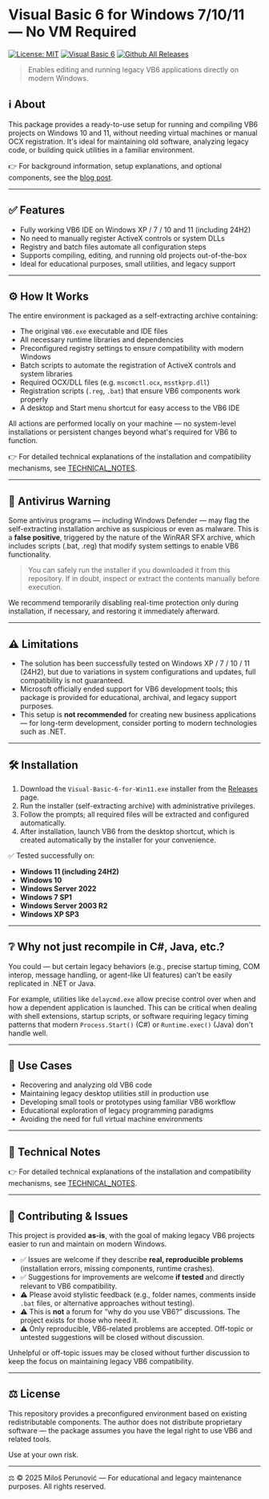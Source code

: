 # Visual Basic 6 for Windows 7/10/11 — No VM Required

[![License: MIT](https://img.shields.io/badge/License-as_is-yellow.svg)](LICENSE) [![Visual Basic 6](https://img.shields.io/badge/Visual%20Basic-6-darkcyan.svg)](https://learn.microsoft.com/en-us/previous-versions/visualstudio/visual-basic-6/visual-basic-6.0-documentation) [![Github All Releases](https://img.shields.io/github/downloads/milos-p-lab/VB6-on-Windows-11/total.svg)](https://github.com/milos-p-lab/VB6-on-Windows-11/releases/)

> Enables editing and running legacy VB6 applications directly on modern Windows.

## ℹ️ About

This package provides a ready-to-use setup for running and compiling VB6 projects on Windows 10 and 11, without needing virtual machines or manual OCX registration. It's ideal for maintaining old software, analyzing legacy code, or building quick utilities in a familiar environment.

👉 For background information, setup explanations, and optional components, see the [blog post](https://milos-p-lab.github.io/VB6-on-Windows-11/blog).

---

## ✅ Features

- Fully working VB6 IDE on Windows XP / 7 / 10 and 11 (including 24H2)
- No need to manually register ActiveX controls or system DLLs
- Registry and batch files automate all configuration steps
- Supports compiling, editing, and running old projects out-of-the-box
- Ideal for educational purposes, small utilities, and legacy support

---

## ⚙️ How It Works

The entire environment is packaged as a self-extracting archive containing:

- The original `VB6.exe` executable and IDE files
- All necessary runtime libraries and dependencies
- Preconfigured registry settings to ensure compatibility with modern Windows
- Batch scripts to automate the registration of ActiveX controls and system libraries
- Required OCX/DLL files (e.g. `mscomctl.ocx`, `msstkprp.dll`)
- Registration scripts (`.reg`, `.bat`) that ensure VB6 components work properly
- A desktop and Start menu shortcut for easy access to the VB6 IDE

All actions are performed locally on your machine — no system-level installations or persistent changes beyond what's required for VB6 to function.

👉 For detailed technical explanations of the installation and compatibility mechanisms, see [TECHNICAL_NOTES](./TECHNICAL_NOTES.md).

---

## 🔐 Antivirus Warning

Some antivirus programs — including Windows Defender — may flag the self-extracting installation archive as suspicious or even as malware. This is a **false positive**, triggered by the nature of the WinRAR SFX archive, which includes scripts (.bat, .reg) that modify system settings to enable VB6 functionality.

> You can safely run the installer if you downloaded it from this repository. If in doubt, inspect or extract the contents manually before execution.

We recommend temporarily disabling real-time protection only during installation, if necessary, and restoring it immediately afterward.

---

## ⚠️ Limitations

- The solution has been successfully tested on Windows XP / 7 / 10 / 11 (24H2), but due to variations in system configurations and updates, full compatibility is not guaranteed.
- Microsoft officially ended support for VB6 development tools; this package is provided for educational, archival, and legacy support purposes.
- This setup is **not recommended** for creating new business applications — for long-term development, consider porting to modern technologies such as .NET.

---

## 🛠️ Installation

1. Download the `Visual-Basic-6-for-Win11.exe` installer from the [Releases](https://github.com/milos-p-lab/VB6-on-Windows-11/releases/) page.
2. Run the installer (self-extracting archive) with administrative privileges.
3. Follow the prompts; all required files will be extracted and configured automatically.
4. After installation, launch VB6 from the desktop shortcut, which is created automatically by the installer for your convenience.

✅ Tested successfully on:

- **Windows 11 (including 24H2)**
- **Windows 10**
- **Windows Server 2022**
- **Windows 7 SP1**
- **Windows Server 2003 R2**
- **Windows XP SP3**

---

## ❔ Why not just recompile in C#, Java, etc.?

You could — but certain legacy behaviors (e.g., precise startup timing, COM interop, message handling, or agent-like UI features) can’t be easily replicated in .NET or Java.

For example, utilities like `delaycmd.exe` allow precise control over when and how a dependent application is launched. This can be critical when dealing with shell extensions, startup scripts, or software requiring legacy timing patterns that modern `Process.Start()` (C#) or `Runtime.exec()` (Java) don't handle well.

---

## 🧳 Use Cases

- Recovering and analyzing old VB6 code
- Maintaining legacy desktop utilities still in production use
- Developing small tools or prototypes using familiar VB6 workflow
- Educational exploration of legacy programming paradigms
- Avoiding the need for full virtual machine environments

---

## 📖 Technical Notes

👉 For detailed technical explanations of the installation and compatibility mechanisms, see [TECHNICAL_NOTES](./TECHNICAL_NOTES.md).

---

## 🤝 Contributing & Issues

This project is provided **as-is**, with the goal of making legacy VB6 projects easier to run and maintain on modern Windows.

- ✅ Issues are welcome if they describe **real, reproducible problems** (installation errors, missing components, runtime crashes).
- ✅ Suggestions for improvements are welcome **if tested** and directly relevant to VB6 compatibility.
- ⚠️ Please avoid stylistic feedback (e.g., folder names, comments inside `.bat` files, or alternative approaches without testing).
- ⚠️ This is **not** a forum for “why do you use VB6?” discussions. The project exists for those who need it.
- ⚠️ Only reproducible, VB6-related problems are accepted. Off-topic or untested suggestions will be closed without discussion.

Unhelpful or off-topic issues may be closed without further discussion to keep the focus on maintaining legacy VB6 compatibility.

---

## ⚖️ License

This repository provides a preconfigured environment based on existing redistributable components. The author does not distribute proprietary software — the package assumes you have the legal right to use VB6 and related tools.

Use at your own risk.

---

⚖️ © 2025 Miloš Perunović — For educational and legacy maintenance purposes.
All rights reserved.
